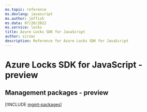 ```yaml
---
ms.topic: reference
ms.devlang: javascript
ms.author: jeffish
ms.data: 07/20/2022
ms.service: locks
title: Azure Locks SDK for JavaScript
author: xirzec
description: Reference for Azure Locks SDK for JavaScript
---
```

# Azure Locks SDK for JavaScript - preview

## Management packages - preview
[!INCLUDE [mgmt-packages](locks-mgmt-index.md)]
